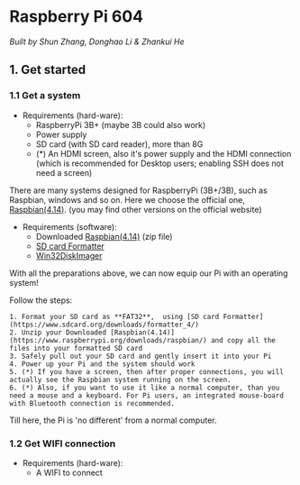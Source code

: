 # Raspberry Pi 604

*Built by Shun Zhang, Donghao Li & Zhankui He*



## 1. Get started

### 1.1 Get a system

- Requirements (hard-ware):
  - RaspberryPi 3B+ (maybe 3B could also work)
  - Power supply
  - SD card (with SD card reader), more than 8G
  - (*) An HDMI screen, also it's power supply and the HDMI connection (which is recommended for Desktop users; enabling SSH does not need a screen)

There are many systems designed for RaspberryPi (3B+/3B), such as Raspbian, windows and so on. Here we choose the official one, [Raspbian(4.14)](https://www.raspberrypi.org/downloads/raspbian/). (you may find other versions on the official website)

- Requirements (software):
  - Downloaded [Raspbian(4.14)](https://www.raspberrypi.org/downloads/raspbian/) (zip file)
  - [SD card Formatter](https://www.sdcard.org/downloads/formatter_4/)
  - [Win32DiskImager](http://sourceforge.net/projects/win32diskimager/)

With all the preparations above, we can now equip our Pi with an operating system! 

Follow the steps:

 	1. Format your SD card as **FAT32**,  using [SD card Formatter](https://www.sdcard.org/downloads/formatter_4/)
	2. Unzip your Downloaded [Raspbian(4.14)](https://www.raspberrypi.org/downloads/raspbian/) and copy all the files into your formatted SD card
	3. Safely pull out your SD card and gently insert it into your Pi
	4. Power up your Pi and the system should work
	5. (*) If you have a screen, then after proper connections, you will actually see the Raspbian system running on the screen.
	6. (*) Also, if you want to use it like a normal computer, than you need a mouse and a keyboard. For Pi users, an integrated mouse-board with Bluetooth connection is recommended.

Till here, the Pi is 'no different' from a normal computer.



### 1.2 Get WIFI connection

- Requirements (hard-ware):
  - A WIFI to connect

